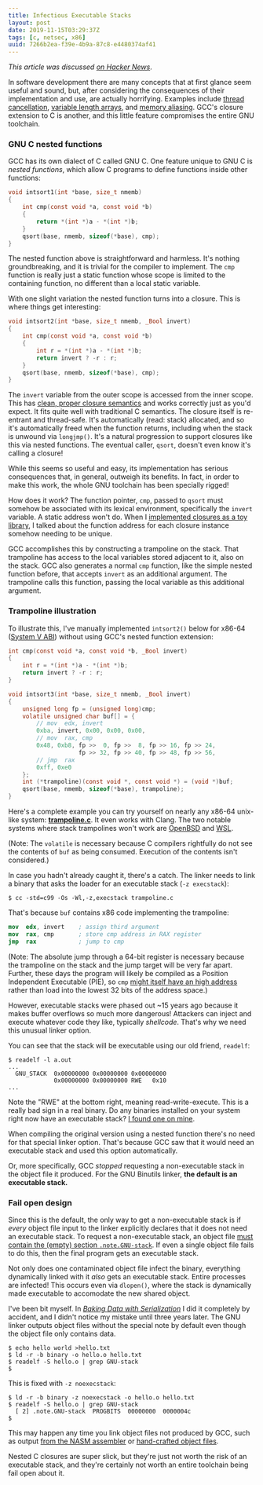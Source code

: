```yaml
---
title: Infectious Executable Stacks
layout: post
date: 2019-11-15T03:29:37Z
tags: [c, netsec, x86]
uuid: 7266b2ea-f39e-4b9a-87c8-e4480374af41
---
```


*This article was discussed [on Hacker News][hn]*.

In software development there are many concepts that at first glance
seem useful and sound, but, after considering the consequences of their
implementation and use, are actually horrifying. Examples include
[thread cancellation][thr], [variable length arrays][vla], and [memory
aliasing][alias]. GCC's closure extension to C is another, and this
little feature compromises the entire GNU toolchain.

### GNU C nested functions

GCC has its own dialect of C called GNU C. One feature unique to GNU C
is *nested functions*, which allow C programs to define functions inside
other functions:

```c
void intsort1(int *base, size_t nmemb)
{
    int cmp(const void *a, const void *b)
    {
        return *(int *)a - *(int *)b;
    }
    qsort(base, nmemb, sizeof(*base), cmp);
}
```

The nested function above is straightforward and harmless. It's nothing
groundbreaking, and it is trivial for the compiler to implement. The
`cmp` function is really just a static function whose scope is limited
to the containing function, no different than a local static variable.

With one slight variation the nested function turns into a closure. This
is where things get interesting:

```c
void intsort2(int *base, size_t nmemb, _Bool invert)
{
    int cmp(const void *a, const void *b)
    {
        int r = *(int *)a - *(int *)b;
        return invert ? -r : r;
    }
    qsort(base, nmemb, sizeof(*base), cmp);
}
```

The `invert` variable from the outer scope is accessed from the inner
scope. This has [clean, proper closure semantics][php] and works
correctly just as you'd expect. It fits quite well with traditional C
semantics. The closure itself is re-entrant and thread-safe. It's
automatically (read: stack) allocated, and so it's automatically freed
when the function returns, including when the stack is unwound via
`longjmp()`. It's a natural progression to support closures like this
via nested functions. The eventual caller, `qsort`, doesn't even know
it's calling a closure!

While this seems so useful and easy, its implementation has serious
consequences that, in general, outweigh its benefits. In fact, in order
to make this work, the whole GNU toolchain has been specially rigged!

How does it work? The function pointer, `cmp`, passed to `qsort` must
somehow be associated with its lexical environment, specifically the
`invert` variable. A static address won't do. When I [implemented
closures as a toy library][lib], I talked about the function address for
each closure instance somehow needing to be unique.

GCC accomplishes this by constructing a trampoline on the stack. That
trampoline has access to the local variables stored adjacent to it, also
on the stack. GCC also generates a normal `cmp` function, like the
simple nested function before, that accepts `invert` as an additional
argument. The trampoline calls this function, passing the local variable
as this additional argument.

### Trampoline illustration

To illustrate this, I've manually implemented `intsort2()` below for
x86-64 ([System V ABI][sysv]) without using GCC's nested function
extension:

```c
int cmp(const void *a, const void *b, _Bool invert)
{
    int r = *(int *)a - *(int *)b;
    return invert ? -r : r;
}

void intsort3(int *base, size_t nmemb, _Bool invert)
{
    unsigned long fp = (unsigned long)cmp;
    volatile unsigned char buf[] = {
        // mov  edx, invert
        0xba, invert, 0x00, 0x00, 0x00,
        // mov  rax, cmp
        0x48, 0xb8, fp >>  0, fp >>  8, fp >> 16, fp >> 24,
                    fp >> 32, fp >> 40, fp >> 48, fp >> 56,
        // jmp  rax
        0xff, 0xe0
    };
    int (*trampoline)(const void *, const void *) = (void *)buf;
    qsort(base, nmemb, sizeof(*base), trampoline);
}
```

Here's a complete example you can try yourself on nearly any x86-64
unix-like system: [**trampoline.c**][dl]. It even works with Clang. The
two notable systems where stack trampolines won't work are
[OpenBSD][tedu] and [WSL][wsl].

(Note: The `volatile` is necessary because C compilers rightfully do
not see the contents of `buf` as being consumed. Execution of the
contents isn't considered.)

In case you hadn't already caught it, there's a catch. The linker needs
to link a binary that asks the loader for an executable stack (`-z
execstack`):

    $ cc -std=c99 -Os -Wl,-z,execstack trampoline.c

That's because `buf` contains x86 code implementing the trampoline:

```nasm
mov  edx, invert    ; assign third argument
mov  rax, cmp       ; store cmp address in RAX register
jmp  rax            ; jump to cmp
```

(Note: The absolute jump through a 64-bit register is necessary because
the trampoline on the stack and the jump target will be very far apart.
Further, these days the program will likely be compiled as a Position
Independent Executable (PIE), so `cmp` [might itself have an high
address][mm] rather than load into the lowest 32 bits of the address
space.)

However, executable stacks were phased out ~15 years ago because it
makes buffer overflows so much more dangerous! Attackers can inject
and execute whatever code they like, typically *shellcode*. That's why
we need this unusual linker option.

You can see that the stack will be executable using our old friend,
`readelf`:

    $ readelf -l a.out
    ...
      GNU_STACK  0x00000000 0x00000000 0x00000000
                 0x00000000 0x00000000 RWE   0x10
    ...

Note the "RWE" at the bottom right, meaning read-write-execute. This is
a really bad sign in a real binary. Do any binaries installed on your
system right now have an executable stack? [I found one on mine][mupdf].

When compiling the original version using a nested function there's no
need for that special linker option. That's because GCC saw that it
would need an executable stack and used this option automatically.

Or, more specifically, GCC *stopped* requesting a non-executable stack
in the object file it produced. For the GNU Binutils linker, **the
default is an executable stack.**

### Fail open design

Since this is the default, the only way to get a non-executable stack is
if *every* object file input to the linker explicitly declares that it
does not need an executable stack. To request a non-executable stack, an
object file [must contain the (empty) section `.note.GNU-stack`][lance].
If even a single object file fails to do this, then the final program
gets an executable stack.

Not only does one contaminated object file infect the binary, everything
dynamically linked with it *also* gets an executable stack. Entire
processes are infected! This occurs even via `dlopen()`, where the stack
is dynamically made executable to accomodate the new shared object.

I've been bit myself. In [*Baking Data with Serialization*][bake] I did
it completely by accident, and I didn't notice my mistake until three
years later. The GNU linker outputs object files without the special
note by default even though the object file only contains data.

    $ echo hello world >hello.txt
    $ ld -r -b binary -o hello.o hello.txt
    $ readelf -S hello.o | grep GNU-stack
    $

This is fixed with `-z noexecstack`:

    $ ld -r -b binary -z noexecstack -o hello.o hello.txt
    $ readelf -S hello.o | grep GNU-stack
      [ 2] .note.GNU-stack  PROGBITS  00000000  0000004c
    $

This may happen any time you link object files not produced by GCC, such
as output [from the NASM assembler][nasm] or [hand-crafted object
files][needle].

Nested C closures are super slick, but they're just not worth the risk
of an executable stack, and they're certainly not worth an entire
toolchain being fail open about it.


[alias]: /blog/2018/07/20/#strict-aliasing
[bake]: /blog/2016/11/15/
[dl]: /download/trampoline.c
[hn]: https://news.ycombinator.com/item?id=21553882
[lance]: https://www.airs.com/blog/archives/518
[lib]: /blog/2017/01/08/
[mm]: https://eli.thegreenplace.net/2012/01/03/understanding-the-x64-code-models
[mupdf]: https://bugs.debian.org/cgi-bin/bugreport.cgi?bug=944817
[nasm]: /blog/2015/04/19/
[needle]: /blog/2016/11/17/
[php]: /blog/2019/09/25/
[sysv]: https://wiki.osdev.org/System_V_ABI
[tedu]: https://marc.info/?l=openbsd-cvs&m=149606868308439&w=2
[thr]: https://lwn.net/Articles/683118/
[vla]: /blog/2019/10/27/
[wsl]: https://github.com/microsoft/WSL/issues/286
